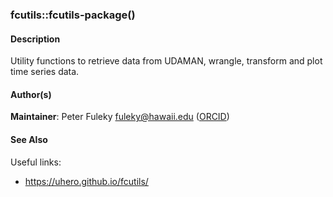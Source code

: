 ### fcutils::fcutils-package()

#### Description

Utility functions to retrieve data from UDAMAN, wrangle, transform and
plot time series data.

#### Author(s)

**Maintainer**: Peter Fuleky <fuleky@hawaii.edu>
([ORCID](https://orcid.org/YOUR-ORCID-ID))

#### See Also

Useful links:

-   <https://uhero.github.io/fcutils/>
